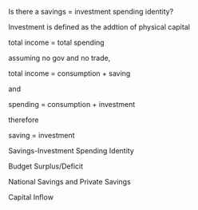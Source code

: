 Is there a savings = investment spending identity? 

Investment is defined as the addtion of physical capital

total income = total spending

assuming no gov and no trade, 

total income = consumption + saving

and 

spending = consumption + investment

therefore

saving = investment

Savings-Investment Spending Identity

Budget Surplus/Deficit

National Savings and Private Savings

Capital Inflow
